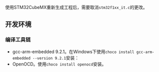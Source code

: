 使用STM32CubeMX重新生成工程后，需要取消`stm32f1xx_it.c`的更改。

## 开发环境

### 编译工具链

- gcc-arm-embedded 9.2.1。在Windows下使用`choco install gcc-arm-embedded --version 9.2.1`安装：
- OpenOCD。使用`choco install openocd`安装。